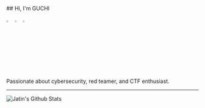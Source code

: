 

<link rel="stylesheet" href="https://cdnjs.cloudflare.com/ajax/libs/font-awesome/5.15.3/css/all.min.css" integrity="sha512-IvqJTzwt9Hz5X1vh1cAePb7OfxzH87w2b5C2ONiAJtI/Bhy3LH6BycY/2xrCeNmSvIVJQF/6h47yF5RMah3s5Q==" crossorigin="anonymous" />
## Hi, I'm GUCHI


  <i class="fab fa-github"></i> <!-- Icono de GitHub -->

  [<img src="https://img.icons8.com/color/48/000000/twitter.png" width="3.5%"/>](https://twitter.com/olivier_boschko)
  [<img src="https://img.icons8.com/color/48/000000/linkedin.png" width="3.5%"/>](https://www.linkedin.com/in//)
  [<img src="https://img.icons8.com/fluent/48/000000/instagram-new.png" width="3.5%"/>](https://www.instagram.com//)
  
Passionate about cybersecurity, red teamer, and CTF enthusiast.

----

<img align="left" alt="Jatin's Github Stats" src="https://github-readme-stats.vercel.app/api?username=OlivierLaflamme&show_icons=true&hide_border=true" />                   

